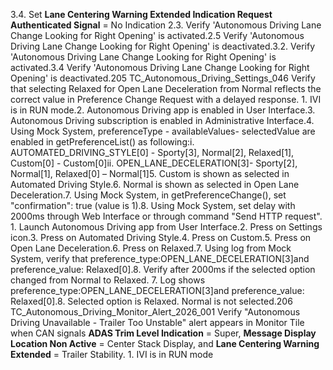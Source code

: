 3.4. Set **Lane Centering Warning Extended Indication Request Authenticated Signal** = No Indication 2.3. Verify 'Autonomous Driving Lane Change Looking for Right Opening' is activated.2.5 Verify 'Autonomous Driving Lane Change Looking for Right Opening' is deactivated.3.2. Verify 'Autonomous Driving Lane Change Looking for Right Opening' is activated.3.4 Verify 'Autonomous Driving Lane Change Looking for Right Opening' is deactivated.205 TC_Autonomous_Driving_Settings_046 Verify that selecting Relaxed for Open Lane Deceleration from Normal reflects the correct value in Preference Change Request with a delayed response. 1. IVI is in RUN mode.2. Autonomous Driving app is enabled in User Interface.3. Autonomous Driving subscription is enabled in Administrative Interface.4. Using Mock System, preferenceType - availableValues- selectedValue are enabled in getPreferenceList() as following:i. AUTOMATED_DRIVING_STYLE[0] - Sporty[3], Normal[2], Relaxed[1], Custom[0] - Custom[0]ii. OPEN_LANE_DECELERATION[3]- Sporty[2], Normal[1], Relaxed[0] – Normal[1]5. Custom is shown as selected in Automated Driving Style.6. Normal is shown as selected in Open Lane Deceleration.7. Using Mock System, in getPreferenceChange(), set "confirmation": true (value is 1).8. Using Mock System, set delay with 2000ms through Web Interface or through command "Send HTTP request". 1. Launch Autonomous Driving app from User Interface.2. Press on Settings icon.3. Press on Automated Driving Style.4. Press on Custom.5. Press on Open Lane Deceleration.6. Press on Relaxed.7. Using log from Mock System, verify that preference_type:OPEN_LANE_DECELERATION[3]and preference_value: Relaxed[0].8. Verify after 2000ms if the selected option changed from Normal to Relaxed. 7. Log shows preference_type:OPEN_LANE_DECELERATION[3]and preference_value: Relaxed[0].8. Selected option is Relaxed. Normal is not selected.206 TC_Autonomous_Driving_Monitor_Alert_2026_001 Verify "Autonomous Driving Unavailable - Trailer Too Unstable" alert appears in Monitor Tile when CAN signals **ADAS Trim Level Indication** = Super, **Message Display Location Non Active** = Center Stack Display, and **Lane Centering Warning Extended** = Trailer Stability. 1. IVI is in RUN mode
